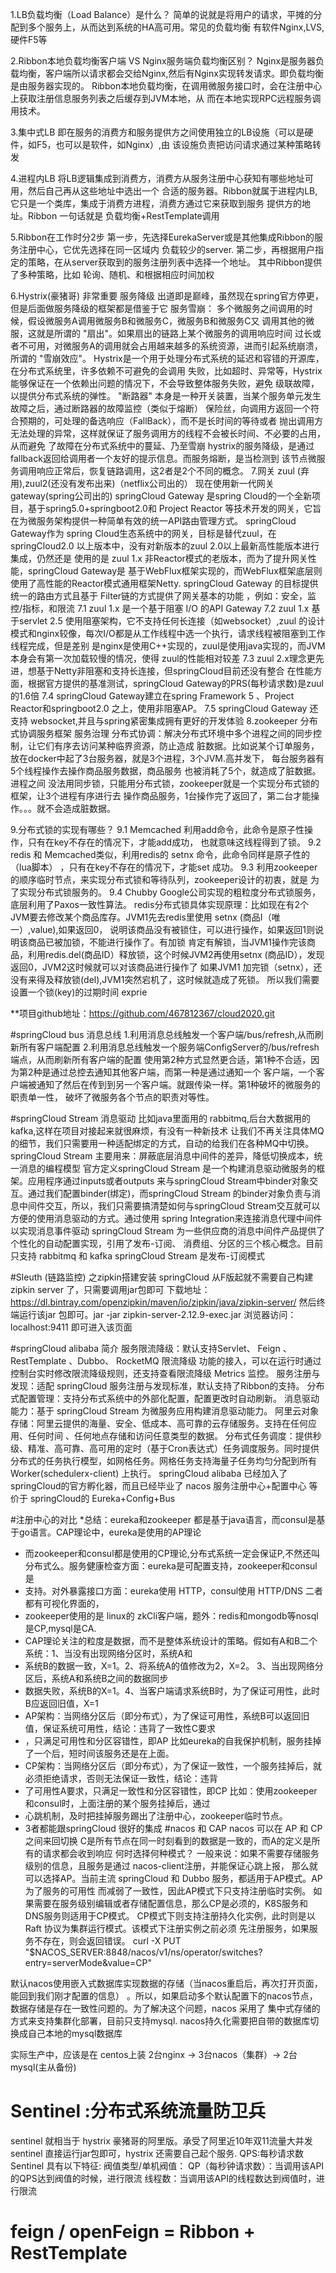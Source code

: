 1.LB负载均衡（Load Balance）是什么？
简单的说就是将用户的请求，平摊的分配到多个服务上，从而达到系统的HA高可用。常见的负载均衡
有软件Nginx,LVS,硬件F5等

2.Ribbon本地负载均衡客户端 VS Nginx服务端负载均衡区别？
Nginx是服务器负载均衡，客户端所以请求都会交给Nginx,然后有Nginx实现转发请求。即负载均衡是由服务器实现的。
Ribbon本地负载均衡，在调用微服务接口时，会在注册中心上获取注册信息服务列表之后缓存到JVM本地，从
而在本地实现RPC远程服务调用技术。

3.集中式LB
即在服务的消费方和服务提供方之间使用独立的LB设施（可以是硬件，如F5，也可以是软件，如Nginx）,由
该设施负责把访问请求通过某种策略转发

4.进程内LB
将LB逻辑集成到消费方，消费方从服务注册中心获知有哪些地址可用，然后自己再从这些地址中选出一个
合适的服务器。Ribbon就属于进程内LB,它只是一个类库，集成于消费方进程，消费方通过它来获取到服务
提供方的地址。Ribbon 一句话就是 负载均衡+RestTemplate调用

5.Ribbon在工作时分2步
第一步，先选择EurekaServer或是其他集成Ribbon的服务注册中心，它优先选择在同一区域内
负载较少的server.
第二步，再根据用户指定的策略，在从server获取到的服务注册列表中选择一个地址。
其中Ribbon提供了多种策略，比如 轮询、随机、和根据相应时间加权

6.Hystrix(豪猪哥) 非常重要 服务降级
出道即是巅峰，虽然现在spring官方停更，但是后面做服务降级的框架都是借鉴于它
服务雪崩：
多个微服务之间调用的时候，假设微服务A调用微服务B和微服务C，微服务B和微服务C又
调用其他的微服，这就是所谓的 "扇出"。如果扇出的链路上某个微服务的调用响应时间
过长或者不可用，对微服务A的调用就会占用越来越多的系统资源，进而引起系统崩溃，
所谓的 "雪崩效应"。
Hystrix是一个用于处理分布式系统的延迟和容错的开源库，在分布式系统里，许多依赖不可避免的会调用
失败，比如超时、异常等，Hystrix能够保证在一个依赖出问题的情况下，不会导致整体服务失败，避免
级联故障，以提供分布式系统的弹性。
"断路器" 本身是一种开关装置，当某个服务单元发生故障之后，通过断路器的故障监控（类似于熔断）
保险丝，向调用方返回一个符合预期的，可处理的备选响应（FallBack），而不是长时间的等待或者
抛出调用方无法处理的异常，这样就保证了服务调用方的线程不会被长时间、不必要的占用，从而避免
了故障在分布式系统中的蔓延、乃至雪崩
hystrix的服务降级，是通过fallback返回给调用者一个友好的提示信息。而服务熔断，是当检测到
该节点微服务调用响应正常后，恢复链路调用，这2者是2个不同的概念。
7.网关 zuul (弃用),zuul2(还没有发布出来)（netflix公司出的） 
现在使用新一代网关 gateway(spring公司出的)
springCloud Gateway 是spring Cloud的一个全新项目，基于spring5.0+springboot2.0和
Project Reactor 等技术开发的网关，它旨在为微服务架构提供一种简单有效的统一API路由管理方式。
springCloud Gateway作为 spring Cloud生态系统中的网关，目标是替代zuul，在 
springCloud2.0 以上版本中，没有对新版本的zuul 2.0以上最新高性能版本进行集成，仍然还是
使用的是 zuul 1.x 非Reactor模式的老版本，而为了提升网关性能，springCloud Gateway是
基于WebFlux框架实现的，而WebFlux框架底层则使用了高性能的Reactor模式通用框架Netty.
springCloud Gateway 的目标提供统一的路由方式且基于 Filter链的方式提供了网关基本的功能
，例如：安全，监控/指标，和限流
7.1 zuul 1.x 是一个基于阻塞 I/O 的API Gateway
7.2 zuul 1.x 基于servlet 2.5 使用阻塞架构，它不支持任何长连接（如websocket）,zuul 的设计
模式和nginx较像，每次I/O都是从工作线程中选一个执行，请求线程被阻塞到工作线程完成，但是差别
是nginx是使用C++实现的，zuul是使用java实现的，而JVM本身会有第一次加载较慢的情况，使得
zuul的性能相对较差
7.3 zuul 2.x理念更先进，想基于Netty非阻塞和支持长连接，但springCloud目前还没有整合
在性能方面，根据官方提供的基准测试，springCloud Gateway的PRS(每秒请求数)是zuul的1.6倍
7.4 springCloud Gateway建立在spring Framework 5 、Project Reactor和springboot2.0
之上，使用非阻塞AP。
7.5 springCloud Gateway 还支持 websocket,并且与spring紧密集成拥有更好的开发体验
8.zookeeper 分布式协调服务框架 服务治理
分布式协调：解决分布式环境中多个进程之间的同步控制，让它们有序去访问某种临界资源，防止造成
脏数据。比如说某个订单服务，放在docker中起了3台服务器，就是3个进程，3个JVM.高并发下，
每台服务器有5个线程操作去操作商品服务数据，商品服务 也被消耗了5个，就造成了脏数据。进程之间
没法用同步锁，只能用分布式锁，zookeeper就是一个实现分布式锁的框架，让3个进程有序进行去
操作商品服务，1台操作完了返回了，第二台才能操作。。。就不会造成脏数据。

9.分布式锁的实现有哪些？
9.1 Memcached 利用add命令，此命令是原子性操作，只有在key不存在的情况下，才能add成功，
也就意味这线程得到了锁。
9.2 redis 和 Memcached类似，利用redis的 setnx 命令，此命令同样是原子性的（lua脚本）
，只有在key不存在的情况下，才能set 成功。
9.3 利用zookeeper的顺序临时节点，来实现分布式锁和等待队列，zookeeper设计的初衷，就是
为了实现分布式锁服务的。
9.4 Chubby Google公司实现的粗粒度分布式锁服务，底层利用了Paxos一致性算法。
redis分布式锁具体实现原理：比如现在有2个JVM要去修改某个商品库存。JVM1先去redis里使用
setnx (商品I（唯一）,value),如果返回0，
说明该商品没有被锁住，可以进行操作，如果返回1则说明该商品已被加锁，不能进行操作了。有加锁
肯定有解锁，当JVM1操作完该商品，利用redis.del(商品ID）释放锁，这个时候JVM2再使用setnx
(商品ID），发现返回0，JVM2这时候就可以对该商品进行操作了
如果JVM1 加完锁（setnx），还没有来得及释放锁(del),JVM1突然宕机了，这时候就造成了死锁。
所以我们需要设置一个锁(key)的过期时间 exprie 

**项目github地址：https://github.com/467812367/cloud2020.git

#springCloud bus 消息总线
1.利用消息总线触发一个客户端/bus/refresh,从而刷新所有客户端配置
2.利用消息总线触发一个服务端ConfigServer的/bus/refresh端点，从而刷新所有客户端的配置
使用第2种方式显然更合适，第1种不合适，因为第2种是通过总控去通知其他客户端，而第一种是通过通知一个
客户端，一个客户端被通知了然后在传到到另一个客户端。就跟传染一样。第1种破坏的微服务的职责单一性，
破坏了微服务各个节点的职责对等性。

#springCloud Stream 消息驱动
比如java里面用的 rabbitmq,后台大数据用的 kafka,这样在项目对接起来就很麻烦，有没有一种新技术
让我们不再关注具体MQ的细节，我们只需要用一种适配绑定的方式，自动的给我们在各种MQ中切换。
springCloud Stream 主要用来：屏蔽底层消息中间件的差异，降低切换成本，统一消息的编程模型
官方定义springCloud Stream 是一个构建消息驱动微服务的框架。应用程序通过inputs或者outputs
来与springCloud Stream中binder对象交互。通过我们配置binder(绑定)，而springCloud Stream
的binder对象负责与消息中间件交互，所以，我们只需要搞清楚如何与springCloud Stream交互就可以
方便的使用消息驱动的方式。通过使用 spring Integration来连接消息代理中间件以实现消息事件驱动
springCloud Stream 为一些供应商的消息中间件产品提供了个性化的自动配置实现，引用了发布-订阅、
消费组、分区的三个核心概念。目前只支持 rabbitmq 和 kafka
springCloud Stream 是发布-订阅模式

#Sleuth (链路监控) 之zipkin搭建安装
springCloud 从F版起就不需要自己构建 zipkin server 了，只需要调用jar包即可
下载地址：https://dl.bintray.com/openzipkin/maven/io/zipkin/java/zipkin-server/
然后终端运行该jar 包即可。jar -jar zipkin-server-2.12.9-exec.jar 
浏览器访问：localhost:9411 即可进入该页面

#springCloud alibaba 简介
服务限流降级：默认支持Servlet、 Feign 、RestTemplate 、Dubbo、 RocketMQ 限流降级
功能的接入，可以在运行时通过控制台实时修改限流降级规则，还支持查看限流降级 Metrics 监控。
服务注册与发现：适配 springCloud 服务注册与发现标准，默认支持了Ribbon的支持。
分布式配置管理：支持分布式系统中的外部化配置，配置更改时自动刷新。
消息驱动能力：基于 springCloud Stream 为微服务应用构建消息驱动能力。
阿里云对象存储：阿里云提供的海量、安全、低成本、高可靠的云存储服务。支持在任何应用、任何时间
、任何地点存储和访问任意类型的数据。
分布式任务调度：提供秒级、精准、高可靠、高可用的定时（基于Cron表达式）任务调度服务。同时提供
分布式的任务执行模型，如网格任务。网格任务支持海量子任务均匀分配到所有 
Worker(schedulerx-client) 上执行。
springCloud alibaba 已经加入了springCloud的官方孵化器，而且已经毕业了
nacos 服务注册中心+配置中心  等价于 springCloud的 Eureka+Config+Bus

#注册中心的对比
*总结：eureka和zookeeper 都是基于java语言，而consul是基于go语言。CAP理论中，eureka是使用的AP理论
* 而zookeeper和consul都是使用的CP理论,分布式系统一定会保证P,不然还叫分布式么。服务健康检查方面：eureka是可配置支持，zookeeper和consul是
* 支持。对外暴露接口方面：eureka使用 HTTP，consul使用 HTTP/DNS 二者都有可视化界面的，
* zookeeper使用的是 linux的 zkCli客户端，题外：redis和mongodb等nosql是CP,mysql是CA.
* CAP理论关注的粒度是数据，而不是整体系统设计的策略。假如有A和B二个系统：1、当没有出现网络分区时，系统A和
* 系统B的数据一致，X=1。2、将系统A的值修改为2，X=2。  3、当出现网络分区后，系统A和系统B之间的数据同步
* 数据失败，系统B的X=1。4、当客户端请求系统B时，为了保证可用性，此时B应返回旧值，X=1
* AP架构：当网络分区后（即分布式），为了保证可用性，系统B可以返回旧值，保证系统可用性，结论：违背了一致性C要求
* ，只满足可用性和分区容错性，即AP 比如eureka的自我保护机制，服务挂掉了一个后，短时间该服务还是在上面。
* CP架构：当网络分区后（即分布式），为了保证一致性，一个服务挂掉后，就必须拒绝请求，否则无法保证一致性，结论：违背
* 了可用性A要求，只满足一致性和分区容错性，即CP 比如：使用zookeeper和consul时，上面注册的某个服务挂掉后，通过
* 心跳机制，及时把挂掉服务踢出了注册中心，zookeeper临时节点。
* 3者都能跟springCloud 很好的集成
#nacos 和 CAP
nacos 可以在 AP 和 CP 之间来回切换
C是所有节点在同一时刻看到的数据是一致的，而A的定义是所有的请求都会收到响应
何时选择何种模式？
一般来说：如果不需要存储服务级别的信息，且服务是通过 nacos-client注册，并能保证心跳上报，
那么就可以选择AP。当前主流 springCloud 和 Dubbo 服务，都适用于AP模式。AP为了服务的可用性
而减弱了一致性，因此AP模式下只支持注册临时实例。
如果需要在服务级别编辑或者存储配置信息，那么CP是必须的，K8S服务和DNS服务则适用于CP模式。
CP模式下则支持注册持久化实例，此时则是以 Raft 协议为集群运行模式。该模式下注册实例之前必须
先注册服务，如果服务不存在，则会返回错误。
curl -X PUT "$NACOS_SERVER:8848/nacos/v1/ns/operator/switches?entry=serverMode&value=CP"

默认nacos使用嵌入式数据库实现数据的存储（当nacos重启后，再次打开页面，能回到我们刚才配置的信息）
。所以，如果启动多个默认配置下的nacos节点，数据存储是存在一致性问题的。为了解决这个问题，nacos
采用了 集中式存储的方式来支持集群化部署，目前只支持mysql.
nacos持久化需要把自带的数据库切换成自己本地的mysql数据库

实际生产中，应该是在 centos上装 2台nginx -> 3台nacos（集群）-> 2台mysql(主从备份)

# Sentinel :分布式系统流量防卫兵
sentinel 就相当于 hystrix 豪猪哥的阿里版。承受了阿里近10年双11流量大并发
sentinel 直接运行jar包即可，hystrix 还需要自己起个服务. QPS:每秒请求数
Sentinel 具有以下特征:
阀值类型/单机阀值：
  QP（每秒钟请求数）：当调用该API的QPS达到阀值的时候，进行限流
  线程数：当调用该API的线程数达到阀值时，进行限流

# feign / openFeign = Ribbon + RestTemplate




